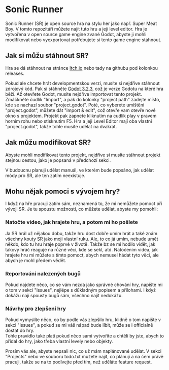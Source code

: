 # Sonic Runner

Sonic Runner (SR) je open source hra na stylu her jako např. Super Meat Boy. V tomto repozitáři můžete najít tuto hru a její level editor.
Hra je vytvořena v open source game engine zvané Godot, abyste ji mohli modifikovat nebo vyexportovat potřebujete si tento game engine stáhnout.

## Jak si můžu stáhnout SR?

Hra se dá stáhnout na stránce [Itch.io](https://howdoesonename.itch.io/sonic-runner) nebo tady na githubu pod kolonkou releases.

Pokud ale chcete hrát developmentskou verzi, musíte si nejdříve stáhnout zdrojový kód. Pak si stáhněte [Godot 3.2.3](https://downloads.tuxfamily.org/godotengine/3.2.3/),
což je verze Godotu na které hra běží. Až otevřete Godot, musíte nejdříve importovat tento projekt. Zmáčkněte čudlík "Import", a pak do kolonky "project path" zadejte místo, kde se nachazí soubor "project.godot".
Poté, co vyberete umíštění "project.godot", můžete dát "import & edit", což otevře vam otevře nové okno s projektem. Projekt pak zapnete kliknutim na cudlik play v pravem hornim rohu nebo stisknutim F5.
Hra a jeji Level Editor mají oba vlastní "project.godot", takže tohle musíte udělat na dvakrát.

## Jak můžu modifikovat SR?

Abyste mohli modifikovat tento projekt, nejdříve si musíte stáhnout projekt stejnou cestou, jako je popsaná v předchozí sekci.

V budoucnu planuji udělat manuál, ve kterém bude popsáno, jak udělat módy pro SR, ale ten zatím neexistuje.

## Mohu nějak pomoci s vývojem hry?

I když na hře pracuji zatím sám, neznamená to, že mi nemůžete pomoct při vývoji SR. Je tu spoustu možností, co můžete udělat, abyste my pomohli:

### Natočte video, jak hrajete hru, a potom mi ho pošlete

Ja SR hrál už nějakou dobu, takže hru dost dobře umím hrát a také znám všechny kouty SR jako moji vlastní ruku. Ale, to co já umím, nebude umět
někdo, kdo tu hru hraje poprvé v životě. Takže bz se mi hodilo vidět, jak takový hráč reaguje na různé věci, kde se sekl, atd. Natočením videa, jak hrajete hru mi můžete s tímto pomoct,
abych nemusel hádat tyto věci, ale abych je mohl předem vědět.

### Reportování nalezených bugů

Pokud najdete něco, co se vám nezdá jako správné chování hry, napište mi o tom v sekci "Issues", nejlépe s důkladným popisem a přílohami.
I když dokážu nají spousty bugů sám, všechno najít nedokážu.

### Návrhy pro zlepšení hry

Pokud vymyslíte něco, co by podle vás zlepšilo hru, klidně o tom napište v sekci "Issues", a pokud se mi váš nápad bude líbit, může se i officialně dostat do hry.  
Tohle pravidlo také platí pokud něco sami vytvoříte a chtěli by jste, abych to přidal do hry, jako třeba vlastní levely nebo objekty.

Prosím vás ale, abyste nepsali nic, co už mám naplánované udělat. 
V sekci "Projects" nebo ve souboru todo.txt mužete najít, co plánuji a na čem právě pracuji, takže se na to podívejte před tím,
než uděláte feature request.
